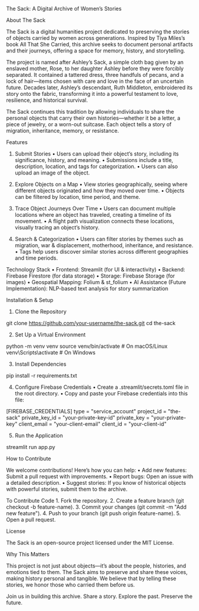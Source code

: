 The Sack: A Digital Archive of Women’s Stories

About The Sack

The Sack is a digital humanities project dedicated to preserving the stories of objects carried by women across generations. Inspired by Tiya Miles’s book All That She Carried, this archive seeks to document personal artifacts and their journeys, offering a space for memory, history, and storytelling.

The project is named after Ashley’s Sack, a simple cloth bag given by an enslaved mother, Rose, to her daughter Ashley before they were forcibly separated. It contained a tattered dress, three handfuls of pecans, and a lock of hair—items chosen with care and love in the face of an uncertain future. Decades later, Ashley’s descendant, Ruth Middleton, embroidered its story onto the fabric, transforming it into a powerful testament to love, resilience, and historical survival.

The Sack continues this tradition by allowing individuals to share the personal objects that carry their own histories—whether it be a letter, a piece of jewelry, or a worn-out suitcase. Each object tells a story of migration, inheritance, memory, or resistance.

Features

1. Submit Stories
	•	Users can upload their object’s story, including its significance, history, and meaning.
	•	Submissions include a title, description, location, and tags for categorization.
	•	Users can also upload an image of the object.

2. Explore Objects on a Map
	•	View stories geographically, seeing where different objects originated and how they moved over time.
	•	Objects can be filtered by location, time period, and theme.

3. Trace Object Journeys Over Time
	•	Users can document multiple locations where an object has traveled, creating a timeline of its movement.
	•	A flight path visualization connects these locations, visually tracing an object’s history.

4. Search & Categorization
	•	Users can filter stories by themes such as migration, war & displacement, motherhood, inheritance, and resistance.
	•	Tags help users discover similar stories across different geographies and time periods.

Technology Stack
	•	Frontend: Streamlit (for UI & interactivity)
	•	Backend: Firebase Firestore (for data storage)
	•	Storage: Firebase Storage (for images)
	•	Geospatial Mapping: Folium & st_folium
	•	AI Assistance (Future Implementation): NLP-based text analysis for story summarization

Installation & Setup

1. Clone the Repository

git clone https://github.com/your-username/the-sack.git
cd the-sack

2. Set Up a Virtual Environment

python -m venv venv
source venv/bin/activate  # On macOS/Linux
venv\Scripts\activate     # On Windows

3. Install Dependencies

pip install -r requirements.txt

4. Configure Firebase Credentials
	•	Create a .streamlit/secrets.toml file in the root directory.
	•	Copy and paste your Firebase credentials into this file:

[FIREBASE_CREDENTIALS]
type = "service_account"
project_id = "the-sack"
private_key_id = "your-private-key-id"
private_key = "your-private-key"
client_email = "your-client-email"
client_id = "your-client-id"

5. Run the Application

streamlit run app.py

How to Contribute

We welcome contributions! Here’s how you can help:
	•	Add new features: Submit a pull request with improvements.
	•	Report bugs: Open an issue with a detailed description.
	•	Suggest stories: If you know of historical objects with powerful stories, submit them to the archive.

To Contribute Code
	1.	Fork the repository.
	2.	Create a feature branch (git checkout -b feature-name).
	3.	Commit your changes (git commit -m "Add new feature").
	4.	Push to your branch (git push origin feature-name).
	5.	Open a pull request.

License

The Sack is an open-source project licensed under the MIT License.

Why This Matters

This project is not just about objects—it’s about the people, histories, and emotions tied to them. The Sack aims to preserve and share these voices, making history personal and tangible. We believe that by telling these stories, we honor those who carried them before us.

Join us in building this archive. Share a story. Explore the past. Preserve the future.
